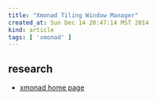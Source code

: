 ```yaml
---
title: "Xmonad Tiling Window Manager"
created_at: Sun Dec 14 20:47:14 MST 2014
kind: article
tags: [ 'xmonad' ]
---
```


## research

* [xmonad home page](http://xmonad.org/)


